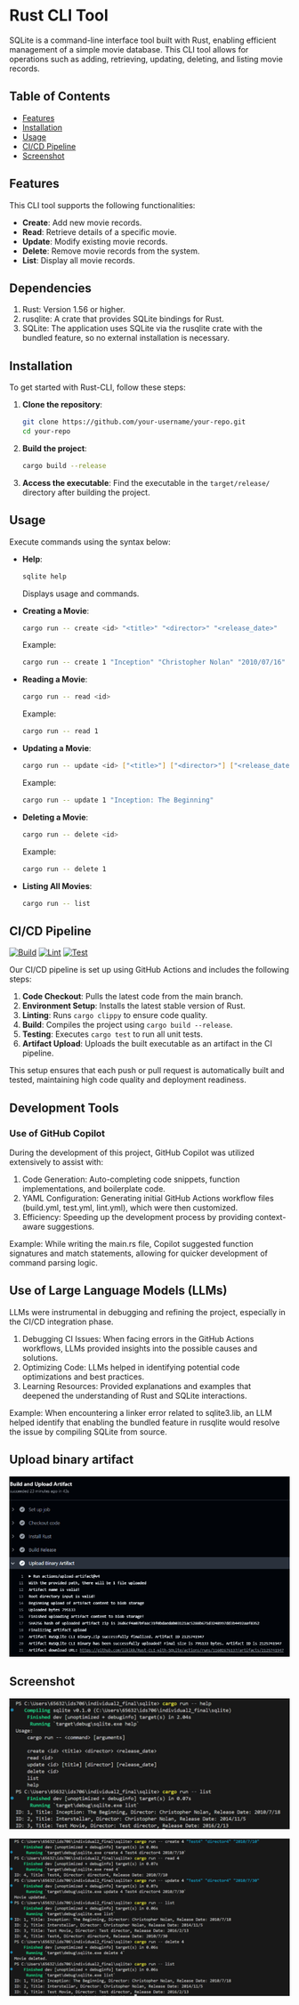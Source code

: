 # Rust CLI Tool

SQLite is a command-line interface tool built with Rust, enabling efficient management of a simple movie database. This CLI tool allows for operations such as adding, retrieving, updating, deleting, and listing movie records.

## Table of Contents

- [Features](#features)
- [Installation](#installation)
- [Usage](#usage)
- [CI/CD Pipeline](#cicd-pipeline)
- [Screenshot](#sreenshot)

## Features

This CLI tool supports the following functionalities:
- **Create**: Add new movie records.
- **Read**: Retrieve details of a specific movie.
- **Update**: Modify existing movie records.
- **Delete**: Remove movie records from the system.
- **List**: Display all movie records.

## Dependencies
1. Rust: Version 1.56 or higher.
2. rusqlite: A crate that provides SQLite bindings for Rust.
3. SQLite: The application uses SQLite via the rusqlite crate with the bundled feature, so no external installation is necessary.

## Installation

To get started with Rust-CLI, follow these steps:

1. **Clone the repository**:
   ```bash
   git clone https://github.com/your-username/your-repo.git
   cd your-repo
   ```

2. **Build the project**:
   ```bash
   cargo build --release
   ```

3. **Access the executable**:
   Find the executable in the `target/release/` directory after building the project.

## Usage

Execute commands using the syntax below:

- **Help**:
  ```bash
  sqlite help
  ```
  Displays usage and commands.

- **Creating a Movie**:
  ```bash
  cargo run -- create <id> "<title>" "<director>" "<release_date>"
  ```
  Example:
  ```bash
  cargo run -- create 1 "Inception" "Christopher Nolan" "2010/07/16"
  ```

- **Reading a Movie**:
  ```bash
  cargo run -- read <id>
  ```
  Example:
  ```bash
  cargo run -- read 1
  ```

- **Updating a Movie**:
  ```bash
  cargo run -- update <id> ["<title>"] ["<director>"] ["<release_date>"]
  ```
  Example:
  ```bash
  cargo run -- update 1 "Inception: The Beginning"
  ```

- **Deleting a Movie**:
  ```bash
  cargo run -- delete <id>
  ```
  Example:
  ```bash
  cargo run -- delete 1
  ```

- **Listing All Movies**:
  ```bash
  cargo run -- list
  ```

## CI/CD Pipeline
[![Build](https://github.com/iikikk/Rust-CLI-with-SQLite/actions/workflows/build.yml/badge.svg)](https://github.com/iikikk/Rust-CLI-with-SQLite/actions/workflows/build.yml)
[![Lint](https://github.com/iikikk/Rust-CLI-with-SQLite/actions/workflows/lint.yml/badge.svg)](https://github.com/iikikk/Rust-CLI-with-SQLite/actions/workflows/lint.yml)
[![Test](https://github.com/iikikk/Rust-CLI-with-SQLite/actions/workflows/test.yml/badge.svg)](https://github.com/iikikk/Rust-CLI-with-SQLite/actions/workflows/test.yml)

Our CI/CD pipeline is set up using GitHub Actions and includes the following steps:

1. **Code Checkout**: Pulls the latest code from the main branch.
2. **Environment Setup**: Installs the latest stable version of Rust.
3. **Linting**: Runs `cargo clippy` to ensure code quality.
4. **Build**: Compiles the project using `cargo build --release`.
5. **Testing**: Executes `cargo test` to run all unit tests.
6. **Artifact Upload**: Uploads the built executable as an artifact in the CI pipeline.

This setup ensures that each push or pull request is automatically built and tested, maintaining high code quality and deployment readiness.

## Development Tools
### Use of GitHub Copilot
During the development of this project, GitHub Copilot was utilized extensively to assist with:
1. Code Generation: Auto-completing code snippets, function implementations, and boilerplate code.
2. YAML Configuration: Generating initial GitHub Actions workflow files (build.yml, test.yml, lint.yml), which were then customized.
3. Efficiency: Speeding up the development process by providing context-aware suggestions.

Example:
While writing the main.rs file, Copilot suggested function signatures and match statements, allowing for quicker development of command parsing logic.

## Use of Large Language Models (LLMs)
LLMs were instrumental in debugging and refining the project, especially in the CI/CD integration phase.
1. Debugging CI Issues: When facing errors in the GitHub Actions workflows, LLMs provided insights into the possible causes and solutions.
2. Optimizing Code: LLMs helped in identifying potential code optimizations and best practices.
3. Learning Resources: Provided explanations and examples that deepened the understanding of Rust and SQLite interactions.

Example:
When encountering a linker error related to sqlite3.lib, an LLM helped identify that enabling the bundled feature in rusqlite would resolve the issue by compiling SQLite from source.
## Upload binary artifact
![binary.png](binary.png)

## Screenshot
![result1.png](result1.png)

![result2.png](result2.png)
